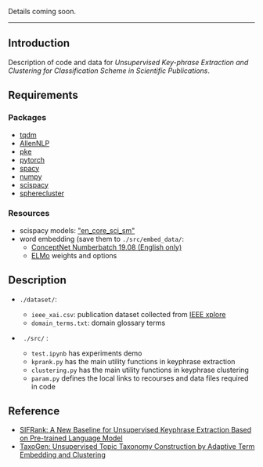 

Details coming soon.

------------------------
 
## Introduction
Description of code and data for *Unsupervised Key-phrase Extraction and Clustering for Classification Scheme in Scientific Publications*.
## Requirements
###  Packages
- [tqdm](https://tqdm.github.io/)
- [AllenNLP](https://github.com/allenai/allennlp#installation)
- [pke](https://github.com/boudinfl/pke)
- [pytorch](https://pytorch.org/)
- [spacy](https://spacy.io/usage)
- [numpy](https://numpy.org/install/)
- [scispacy](https://allenai.github.io/scispacy/)
- [spherecluster](https://pypi.org/project/spherecluster/)

### Resources
- scispacy models: ["en_core_sci_sm"](https://github.com/allenai/scispacy#available-models)
- word embedding (save them to `./src/embed_data/`:
	- [ConceptNet Numberbatch 19.08 (English only)](https://github.com/commonsense/conceptnet-numberbatch#downloads)
	- [ELMo](https://allennlp.org/elmo) weights and options


## Description
- `./dataset/`: 
	- `ieee_xai.csv`: publication dataset collected from [IEEE xplore](https://ieeexplore.ieee.org/Xplore/home.jsp)
	- `domain_terms.txt`: domain glossary terms

- ` ./src/` :
	- `test.ipynb` has experiments demo
	- `kprank.py` has the main utility functions in keyphrase extraction
	- `clustering.py` has the main utility functions in keyphrase clustering
	- `param.py` defines the local links to recourses and data files required in code

## Reference
- [SIFRank: A New Baseline for Unsupervised Keyphrase Extraction Based on Pre-trained Language Model](https://github.com/sunyilgdx/SIFRank)
- [TaxoGen: Unsupervised Topic Taxonomy Construction by Adaptive Term Embedding and Clustering](https://github.com/franticnerd/taxogen)
